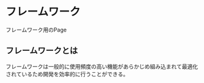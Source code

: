 # フレームワーク

フレームワーク用のPage

## フレームワークとは

フレームワークは一般的に使用頻度の高い機能があらかじめ組み込まれて最適化されているため開発を効率的に行うことができる。

